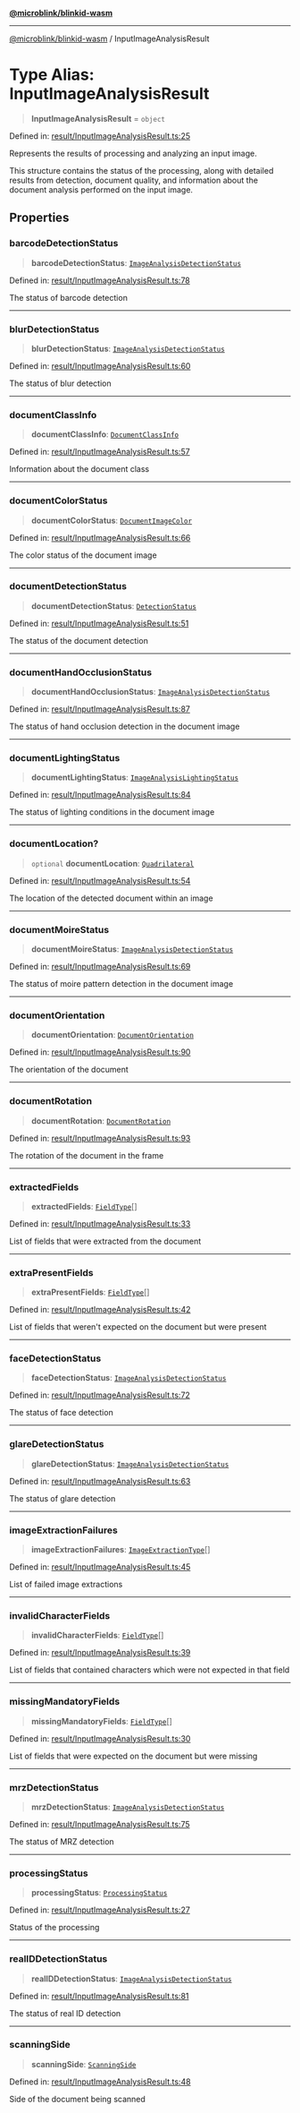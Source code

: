 [**@microblink/blinkid-wasm**](../README.md)

***

[@microblink/blinkid-wasm](../README.md) / InputImageAnalysisResult

# Type Alias: InputImageAnalysisResult

> **InputImageAnalysisResult** = `object`

Defined in: [result/InputImageAnalysisResult.ts:25](https://github.com/BlinkID/blinkid-web/blob/main/packages/blinkid-wasm/src/result/InputImageAnalysisResult.ts)

Represents the results of processing and analyzing an input image.

This structure contains the status of the processing, along with detailed
results from detection, document quality, and information about the document
analysis performed on the input image.

## Properties

### barcodeDetectionStatus

> **barcodeDetectionStatus**: [`ImageAnalysisDetectionStatus`](ImageAnalysisDetectionStatus.md)

Defined in: [result/InputImageAnalysisResult.ts:78](https://github.com/BlinkID/blinkid-web/blob/main/packages/blinkid-wasm/src/result/InputImageAnalysisResult.ts)

The status of barcode detection

***

### blurDetectionStatus

> **blurDetectionStatus**: [`ImageAnalysisDetectionStatus`](ImageAnalysisDetectionStatus.md)

Defined in: [result/InputImageAnalysisResult.ts:60](https://github.com/BlinkID/blinkid-web/blob/main/packages/blinkid-wasm/src/result/InputImageAnalysisResult.ts)

The status of blur detection

***

### documentClassInfo

> **documentClassInfo**: [`DocumentClassInfo`](DocumentClassInfo.md)

Defined in: [result/InputImageAnalysisResult.ts:57](https://github.com/BlinkID/blinkid-web/blob/main/packages/blinkid-wasm/src/result/InputImageAnalysisResult.ts)

Information about the document class

***

### documentColorStatus

> **documentColorStatus**: [`DocumentImageColor`](DocumentImageColor.md)

Defined in: [result/InputImageAnalysisResult.ts:66](https://github.com/BlinkID/blinkid-web/blob/main/packages/blinkid-wasm/src/result/InputImageAnalysisResult.ts)

The color status of the document image

***

### documentDetectionStatus

> **documentDetectionStatus**: [`DetectionStatus`](DetectionStatus.md)

Defined in: [result/InputImageAnalysisResult.ts:51](https://github.com/BlinkID/blinkid-web/blob/main/packages/blinkid-wasm/src/result/InputImageAnalysisResult.ts)

The status of the document detection

***

### documentHandOcclusionStatus

> **documentHandOcclusionStatus**: [`ImageAnalysisDetectionStatus`](ImageAnalysisDetectionStatus.md)

Defined in: [result/InputImageAnalysisResult.ts:87](https://github.com/BlinkID/blinkid-web/blob/main/packages/blinkid-wasm/src/result/InputImageAnalysisResult.ts)

The status of hand occlusion detection in the document image

***

### documentLightingStatus

> **documentLightingStatus**: [`ImageAnalysisLightingStatus`](ImageAnalysisLightingStatus.md)

Defined in: [result/InputImageAnalysisResult.ts:84](https://github.com/BlinkID/blinkid-web/blob/main/packages/blinkid-wasm/src/result/InputImageAnalysisResult.ts)

The status of lighting conditions in the document image

***

### documentLocation?

> `optional` **documentLocation**: [`Quadrilateral`](Quadrilateral.md)

Defined in: [result/InputImageAnalysisResult.ts:54](https://github.com/BlinkID/blinkid-web/blob/main/packages/blinkid-wasm/src/result/InputImageAnalysisResult.ts)

The location of the detected document within an image

***

### documentMoireStatus

> **documentMoireStatus**: [`ImageAnalysisDetectionStatus`](ImageAnalysisDetectionStatus.md)

Defined in: [result/InputImageAnalysisResult.ts:69](https://github.com/BlinkID/blinkid-web/blob/main/packages/blinkid-wasm/src/result/InputImageAnalysisResult.ts)

The status of moire pattern detection in the document image

***

### documentOrientation

> **documentOrientation**: [`DocumentOrientation`](DocumentOrientation.md)

Defined in: [result/InputImageAnalysisResult.ts:90](https://github.com/BlinkID/blinkid-web/blob/main/packages/blinkid-wasm/src/result/InputImageAnalysisResult.ts)

The orientation of the document

***

### documentRotation

> **documentRotation**: [`DocumentRotation`](DocumentRotation.md)

Defined in: [result/InputImageAnalysisResult.ts:93](https://github.com/BlinkID/blinkid-web/blob/main/packages/blinkid-wasm/src/result/InputImageAnalysisResult.ts)

The rotation of the document in the frame

***

### extractedFields

> **extractedFields**: [`FieldType`](FieldType.md)[]

Defined in: [result/InputImageAnalysisResult.ts:33](https://github.com/BlinkID/blinkid-web/blob/main/packages/blinkid-wasm/src/result/InputImageAnalysisResult.ts)

List of fields that were extracted from the document

***

### extraPresentFields

> **extraPresentFields**: [`FieldType`](FieldType.md)[]

Defined in: [result/InputImageAnalysisResult.ts:42](https://github.com/BlinkID/blinkid-web/blob/main/packages/blinkid-wasm/src/result/InputImageAnalysisResult.ts)

List of fields that weren't expected on the document but were present

***

### faceDetectionStatus

> **faceDetectionStatus**: [`ImageAnalysisDetectionStatus`](ImageAnalysisDetectionStatus.md)

Defined in: [result/InputImageAnalysisResult.ts:72](https://github.com/BlinkID/blinkid-web/blob/main/packages/blinkid-wasm/src/result/InputImageAnalysisResult.ts)

The status of face detection

***

### glareDetectionStatus

> **glareDetectionStatus**: [`ImageAnalysisDetectionStatus`](ImageAnalysisDetectionStatus.md)

Defined in: [result/InputImageAnalysisResult.ts:63](https://github.com/BlinkID/blinkid-web/blob/main/packages/blinkid-wasm/src/result/InputImageAnalysisResult.ts)

The status of glare detection

***

### imageExtractionFailures

> **imageExtractionFailures**: [`ImageExtractionType`](ImageExtractionType.md)[]

Defined in: [result/InputImageAnalysisResult.ts:45](https://github.com/BlinkID/blinkid-web/blob/main/packages/blinkid-wasm/src/result/InputImageAnalysisResult.ts)

List of failed image extractions

***

### invalidCharacterFields

> **invalidCharacterFields**: [`FieldType`](FieldType.md)[]

Defined in: [result/InputImageAnalysisResult.ts:39](https://github.com/BlinkID/blinkid-web/blob/main/packages/blinkid-wasm/src/result/InputImageAnalysisResult.ts)

List of fields that contained characters which were not expected in that
field

***

### missingMandatoryFields

> **missingMandatoryFields**: [`FieldType`](FieldType.md)[]

Defined in: [result/InputImageAnalysisResult.ts:30](https://github.com/BlinkID/blinkid-web/blob/main/packages/blinkid-wasm/src/result/InputImageAnalysisResult.ts)

List of fields that were expected on the document but were missing

***

### mrzDetectionStatus

> **mrzDetectionStatus**: [`ImageAnalysisDetectionStatus`](ImageAnalysisDetectionStatus.md)

Defined in: [result/InputImageAnalysisResult.ts:75](https://github.com/BlinkID/blinkid-web/blob/main/packages/blinkid-wasm/src/result/InputImageAnalysisResult.ts)

The status of MRZ detection

***

### processingStatus

> **processingStatus**: [`ProcessingStatus`](ProcessingStatus.md)

Defined in: [result/InputImageAnalysisResult.ts:27](https://github.com/BlinkID/blinkid-web/blob/main/packages/blinkid-wasm/src/result/InputImageAnalysisResult.ts)

Status of the processing

***

### realIDDetectionStatus

> **realIDDetectionStatus**: [`ImageAnalysisDetectionStatus`](ImageAnalysisDetectionStatus.md)

Defined in: [result/InputImageAnalysisResult.ts:81](https://github.com/BlinkID/blinkid-web/blob/main/packages/blinkid-wasm/src/result/InputImageAnalysisResult.ts)

The status of real ID detection

***

### scanningSide

> **scanningSide**: [`ScanningSide`](ScanningSide.md)

Defined in: [result/InputImageAnalysisResult.ts:48](https://github.com/BlinkID/blinkid-web/blob/main/packages/blinkid-wasm/src/result/InputImageAnalysisResult.ts)

Side of the document being scanned
